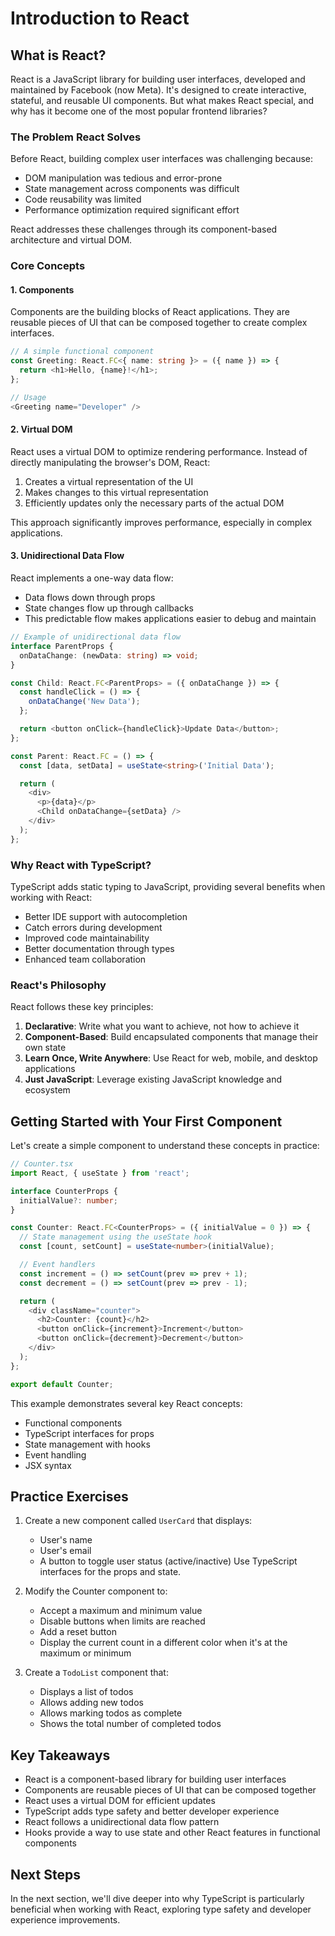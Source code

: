 # Introduction to React

## What is React?

React is a JavaScript library for building user interfaces, developed and maintained by Facebook (now Meta). It's designed to create interactive, stateful, and reusable UI components. But what makes React special, and why has it become one of the most popular frontend libraries?

### The Problem React Solves

Before React, building complex user interfaces was challenging because:
- DOM manipulation was tedious and error-prone
- State management across components was difficult
- Code reusability was limited
- Performance optimization required significant effort

React addresses these challenges through its component-based architecture and virtual DOM.

### Core Concepts

#### 1. Components
Components are the building blocks of React applications. They are reusable pieces of UI that can be composed together to create complex interfaces.

```typescript
// A simple functional component
const Greeting: React.FC<{ name: string }> = ({ name }) => {
  return <h1>Hello, {name}!</h1>;
};

// Usage
<Greeting name="Developer" />
```

#### 2. Virtual DOM
React uses a virtual DOM to optimize rendering performance. Instead of directly manipulating the browser's DOM, React:
1. Creates a virtual representation of the UI
2. Makes changes to this virtual representation
3. Efficiently updates only the necessary parts of the actual DOM

This approach significantly improves performance, especially in complex applications.

#### 3. Unidirectional Data Flow
React implements a one-way data flow:
- Data flows down through props
- State changes flow up through callbacks
- This predictable flow makes applications easier to debug and maintain

```typescript
// Example of unidirectional data flow
interface ParentProps {
  onDataChange: (newData: string) => void;
}

const Child: React.FC<ParentProps> = ({ onDataChange }) => {
  const handleClick = () => {
    onDataChange('New Data');
  };

  return <button onClick={handleClick}>Update Data</button>;
};

const Parent: React.FC = () => {
  const [data, setData] = useState<string>('Initial Data');

  return (
    <div>
      <p>{data}</p>
      <Child onDataChange={setData} />
    </div>
  );
};
```

### Why React with TypeScript?

TypeScript adds static typing to JavaScript, providing several benefits when working with React:
- Better IDE support with autocompletion
- Catch errors during development
- Improved code maintainability
- Better documentation through types
- Enhanced team collaboration

### React's Philosophy

React follows these key principles:
1. **Declarative**: Write what you want to achieve, not how to achieve it
2. **Component-Based**: Build encapsulated components that manage their own state
3. **Learn Once, Write Anywhere**: Use React for web, mobile, and desktop applications
4. **Just JavaScript**: Leverage existing JavaScript knowledge and ecosystem

## Getting Started with Your First Component

Let's create a simple component to understand these concepts in practice:

```typescript
// Counter.tsx
import React, { useState } from 'react';

interface CounterProps {
  initialValue?: number;
}

const Counter: React.FC<CounterProps> = ({ initialValue = 0 }) => {
  // State management using the useState hook
  const [count, setCount] = useState<number>(initialValue);

  // Event handlers
  const increment = () => setCount(prev => prev + 1);
  const decrement = () => setCount(prev => prev - 1);

  return (
    <div className="counter">
      <h2>Counter: {count}</h2>
      <button onClick={increment}>Increment</button>
      <button onClick={decrement}>Decrement</button>
    </div>
  );
};

export default Counter;
```

This example demonstrates several key React concepts:
- Functional components
- TypeScript interfaces for props
- State management with hooks
- Event handling
- JSX syntax

## Practice Exercises

1. Create a new component called `UserCard` that displays:
   - User's name
   - User's email
   - A button to toggle user status (active/inactive)
   Use TypeScript interfaces for the props and state.

2. Modify the Counter component to:
   - Accept a maximum and minimum value
   - Disable buttons when limits are reached
   - Add a reset button
   - Display the current count in a different color when it's at the maximum or minimum

3. Create a `TodoList` component that:
   - Displays a list of todos
   - Allows adding new todos
   - Allows marking todos as complete
   - Shows the total number of completed todos

## Key Takeaways

- React is a component-based library for building user interfaces
- Components are reusable pieces of UI that can be composed together
- React uses a virtual DOM for efficient updates
- TypeScript adds type safety and better developer experience
- React follows a unidirectional data flow pattern
- Hooks provide a way to use state and other React features in functional components

## Next Steps

In the next section, we'll dive deeper into why TypeScript is particularly beneficial when working with React, exploring type safety and developer experience improvements. 